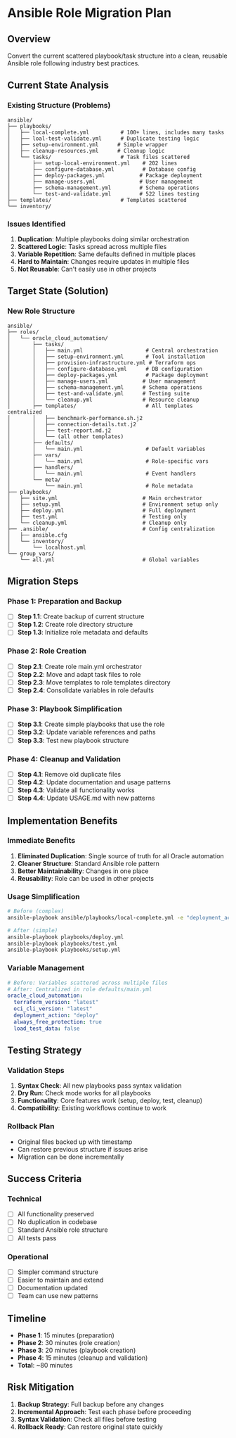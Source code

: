 # Ansible Role Migration Plan

## Overview
Convert the current scattered playbook/task structure into a clean, reusable Ansible role following industry best practices.

## Current State Analysis

### Existing Structure (Problems)
```
ansible/
├── playbooks/
│   ├── local-complete.yml          # 100+ lines, includes many tasks
│   ├── loal-test-validate.yml      # Duplicate testing logic
│   ├── setup-environment.yml      # Simple wrapper 
│   ├── cleanup-resources.yml      # Cleanup logic
│   └── tasks/                      # Task files scattered
│       ├── setup-local-environment.yml    # 202 lines
│       ├── configure-database.yml         # Database config
│       ├── deploy-packages.yml           # Package deployment
│       ├── manage-users.yml              # User management
│       ├── schema-management.yml         # Schema operations
│       └── test-and-validate.yml         # 522 lines testing
├── templates/                      # Templates scattered
└── inventory/
```

### Issues Identified
1. **Duplication**: Multiple playbooks doing similar orchestration
2. **Scattered Logic**: Tasks spread across multiple files
3. **Variable Repetition**: Same defaults defined in multiple places
4. **Hard to Maintain**: Changes require updates in multiple files
5. **Not Reusable**: Can't easily use in other projects

## Target State (Solution)

### New Role Structure
```
ansible/
├── roles/
│   └── oracle_cloud_automation/
│       ├── tasks/
│       │   ├── main.yml                    # Central orchestration
│       │   ├── setup-environment.yml       # Tool installation
│       │   ├── provision-infrastructure.yml # Terraform ops
│       │   ├── configure-database.yml      # DB configuration
│       │   ├── deploy-packages.yml         # Package deployment
│       │   ├── manage-users.yml           # User management
│       │   ├── schema-management.yml      # Schema operations
│       │   ├── test-and-validate.yml      # Testing suite
│       │   └── cleanup.yml                # Resource cleanup
│       ├── templates/                      # All templates centralized
│       │   ├── benchmark-performance.sh.j2
│       │   ├── connection-details.txt.j2
│       │   ├── test-report.md.j2
│       │   └── (all other templates)
│       ├── defaults/
│       │   └── main.yml                    # Default variables
│       ├── vars/
│       │   └── main.yml                    # Role-specific vars
│       ├── handlers/
│       │   └── main.yml                    # Event handlers
│       └── meta/
│           └── main.yml                    # Role metadata
├── playbooks/
│   ├── site.yml                           # Main orchestrator
│   ├── setup.yml                          # Environment setup only
│   ├── deploy.yml                         # Full deployment
│   ├── test.yml                           # Testing only
│   └── cleanup.yml                        # Cleanup only
├── .ansible/                              # Config centralization
│   ├── ansible.cfg
│   └── inventory/
│       └── localhost.yml
└── group_vars/
    └── all.yml                            # Global variables
```

## Migration Steps

### Phase 1: Preparation and Backup
- [ ] **Step 1.1**: Create backup of current structure
- [ ] **Step 1.2**: Create role directory structure
- [ ] **Step 1.3**: Initialize role metadata and defaults

### Phase 2: Role Creation
- [ ] **Step 2.1**: Create role main.yml orchestrator
- [ ] **Step 2.2**: Move and adapt task files to role
- [ ] **Step 2.3**: Move templates to role templates directory
- [ ] **Step 2.4**: Consolidate variables in role defaults

### Phase 3: Playbook Simplification
- [ ] **Step 3.1**: Create simple playbooks that use the role
- [ ] **Step 3.2**: Update variable references and paths
- [ ] **Step 3.3**: Test new playbook structure

### Phase 4: Cleanup and Validation
- [ ] **Step 4.1**: Remove old duplicate files
- [ ] **Step 4.2**: Update documentation and usage patterns
- [ ] **Step 4.3**: Validate all functionality works
- [ ] **Step 4.4**: Update USAGE.md with new patterns

## Implementation Benefits

### Immediate Benefits
1. **Eliminated Duplication**: Single source of truth for all Oracle automation
2. **Cleaner Structure**: Standard Ansible role pattern
3. **Better Maintainability**: Changes in one place
4. **Reusability**: Role can be used in other projects

### Usage Simplification
```bash
# Before (complex)
ansible-playbook ansible/playbooks/local-complete.yml -e "deployment_action=deploy"

# After (simple)
ansible-playbook playbooks/deploy.yml
ansible-playbook playbooks/test.yml
ansible-playbook playbooks/setup.yml
```

### Variable Management
```yaml
# Before: Variables scattered across multiple files
# After: Centralized in role defaults/main.yml
oracle_cloud_automation:
  terraform_version: "latest"
  oci_cli_version: "latest" 
  deployment_action: "deploy"
  always_free_protection: true
  load_test_data: false
```

## Testing Strategy

### Validation Steps
1. **Syntax Check**: All new playbooks pass syntax validation
2. **Dry Run**: Check mode works for all playbooks
3. **Functionality**: Core features work (setup, deploy, test, cleanup)
4. **Compatibility**: Existing workflows continue to work

### Rollback Plan
- Original files backed up with timestamp
- Can restore previous structure if issues arise
- Migration can be done incrementally

## Success Criteria

### Technical
- [ ] All functionality preserved
- [ ] No duplication in codebase
- [ ] Standard Ansible role structure
- [ ] All tests pass

### Operational  
- [ ] Simpler command structure
- [ ] Easier to maintain and extend
- [ ] Documentation updated
- [ ] Team can use new patterns

## Timeline
- **Phase 1**: 15 minutes (preparation)
- **Phase 2**: 30 minutes (role creation)
- **Phase 3**: 20 minutes (playbook creation)
- **Phase 4**: 15 minutes (cleanup and validation)
- **Total**: ~80 minutes

## Risk Mitigation
1. **Backup Strategy**: Full backup before any changes
2. **Incremental Approach**: Test each phase before proceeding
3. **Syntax Validation**: Check all files before testing
4. **Rollback Ready**: Can restore original state quickly